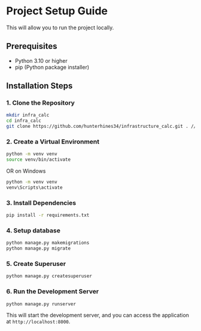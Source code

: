 # Project Setup Guide

This will allow you to run the project locally.

## Prerequisites

- Python 3.10 or higher
- pip (Python package installer)

## Installation Steps

### 1. Clone the Repository

```bash
mkdir infra_calc
cd infra_calc
git clone https://github.com/hunterhines34/infrastructure_calc.git . // Clone the repository into the current directory
```

### 2. Create a Virtual Environment

```bash
python -m venv venv
source venv/bin/activate
```

OR on Windows

```bash
python -m venv venv
venv\Scripts\activate
```

### 3. Install Dependencies

```bash
pip install -r requirements.txt
```

### 4. Setup database

```bash
python manage.py makemigrations
python manage.py migrate
```

### 5. Create Superuser

```bash
python manage.py createsuperuser
```

### 6. Run the Development Server

```bash
python manage.py runserver
```

This will start the development server, and you can access the application at `http://localhost:8000`.
